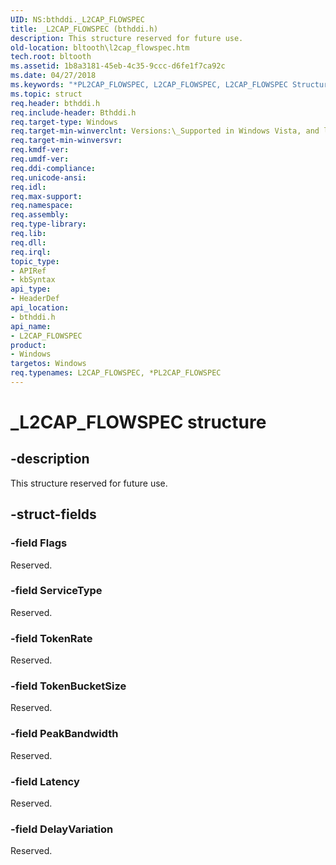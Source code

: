 ```yaml
---
UID: NS:bthddi._L2CAP_FLOWSPEC
title: _L2CAP_FLOWSPEC (bthddi.h)
description: This structure reserved for future use.
old-location: bltooth\l2cap_flowspec.htm
tech.root: bltooth
ms.assetid: 1b8a3181-45eb-4c35-9ccc-d6fe1f7ca92c
ms.date: 04/27/2018
ms.keywords: "*PL2CAP_FLOWSPEC, L2CAP_FLOWSPEC, L2CAP_FLOWSPEC Structure, L2CAP_FLOWSPEC Structure structure [Bluetooth Devices], L2CAP_FLOWSPEC structure [Bluetooth Devices], PL2CAP_FLOWSPEC, PL2CAP_FLOWSPEC structure pointer [Bluetooth Devices], _L2CAP_FLOWSPEC, bltooth.l2cap_flowspec, bth_structs_2d7077bd-6328-4d54-9238-f463fad371d6.xml, bthddi/L2CAP_CONFIG_VALUE_RANGE, bthddi/PL2CAP_FLOWSPEC"
ms.topic: struct
req.header: bthddi.h
req.include-header: Bthddi.h
req.target-type: Windows
req.target-min-winverclnt: Versions:\_Supported in Windows Vista, and later.
req.target-min-winversvr: 
req.kmdf-ver: 
req.umdf-ver: 
req.ddi-compliance: 
req.unicode-ansi: 
req.idl: 
req.max-support: 
req.namespace: 
req.assembly: 
req.type-library: 
req.lib: 
req.dll: 
req.irql: 
topic_type:
- APIRef
- kbSyntax
api_type:
- HeaderDef
api_location:
- bthddi.h
api_name:
- L2CAP_FLOWSPEC
product:
- Windows
targetos: Windows
req.typenames: L2CAP_FLOWSPEC, *PL2CAP_FLOWSPEC
---
```


# _L2CAP_FLOWSPEC structure


## -description


This structure reserved for future use.


## -struct-fields




### -field Flags

Reserved.


### -field ServiceType

Reserved.


### -field TokenRate

Reserved.


### -field TokenBucketSize

Reserved.


### -field PeakBandwidth

Reserved.


### -field Latency

Reserved.


### -field DelayVariation

Reserved.

